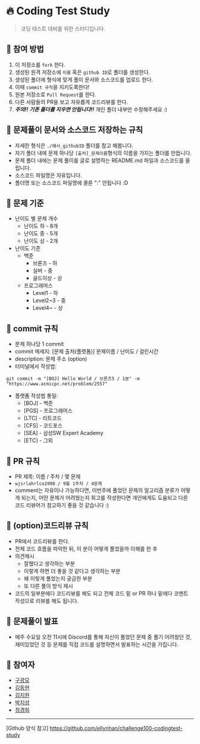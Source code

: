 # :fire: Coding Test Study

> 코딩 테스트 대비를 위한 스터디입니다.



## 📌 참여 방법

1. 이 저장소를 `fork` 한다.
2. 생성된 원격 저장소에 `이름` 혹은 `github ID`로 폴더를 생성한다.
3. 생성된 폴더에 형식에 맞게 풀이 문서와 소스코드를 업로드 한다.
4. 이때 `commit 규칙`을 지키도록한다!
5. 원본 저장소로 `Pull Request`를 한다.
6. 다른 사람들의 PR을 보고 자유롭게 코드리뷰를 한다.
7. ***주의!! 기존 폴더를 지우면 안됩니다!!*** 개인 폴더 내부만 수정해주세요 :)



## 📌 문제풀이 문서와 소스코드 저장하는 규칙

- 자세한 형식은 `./예시_githubID` 폴더를 참고 해봅니다.
- 자기 폴더 내에 문제 하나당 `[출처]_문제이름`형식의 이름을 가지는 폴더를 만듭니다.
- 문제 폴더 내에는 문제 풀이를 글로 설명하는 README.md 파일과 소스코드를 올립니다.
- 소스코드 파일명은 자유입니다.
- 폴더명 또는 소스코드 파일명에 콜론 ":" 안됩니다 :D



## 📌 문제 기준

- 난이도 별 문제 개수
  - 난이도 하 - 8개
  - 난이도 중 - 5개
  - 난이도 상 - 2개
- 난이도 기준
  - 백준
    - 브론즈 - 하
    - 실버 - 중
    - 골드이상 - 상
  - 프로그래머스
    - Level1 - 하
    - Level2~3 - 중
    - Level4~ - 상



## 📌 commit 규칙

- 문제 하나당 1 commit
- commit 메세지: [문제 출처(플랫폼)] 문제이름 / 난이도 / 걸린시간
- description: 문제 주소 (option)
- 터미널에서 작성법:

```
git commit -m "[BOJ] Hello World / 브론즈5 / 1분" -m "https://www.acmicpc.net/problem/2557"
```

- 플랫폼 작성법 통일:
  - [BOJ] - 백준
  - [PGS] - 프로그래머스
  - [LTC] - 리트코드
  - [CFS] - 코드포스
  - [SEA] - 삼성SW Expert Academy
  - [ETC] - 그외



## 📌 PR 규칙

- PR 제목: 이름 / 주차 / 몇 문제
- ``wjsrlahrlco1998 / 9월 1주차 / 4문제``
- comment는 자유이나 가능하다면, 이번주에 풀었던 문제의 알고리즘 분류가 어떻게 되는지,
  어떤 문제가 어려웠는지 회고를 작성한다면 개인에게도 도움되고 다른 코드 리뷰어가 참고하기 좋을 것 같습니다 :)



## 📌 (option)코드리뷰 규칙

- PR에서 코드리뷰를 한다.
- 전체 코드 흐름을 파악한 뒤, 이 분이 어떻게 풀었을까 이해를 한 후
- 의견제시
  - 잘했다고 생각하는 부분
  - 이렇게 하면 더 좋을 것 같다고 생각하는 부분
  - 왜 이렇게 풀었는지 궁금한 부분
  - 또 다른 풀이 방식 제시
- 코드의 일부분에다 코드리뷰를 해도 되고 전체 코드 밑 or PR 하나 밑에다 코멘트 작성으로 리뷰를 해도 됩니다.



## 📌 문제풀이 발표

- 매주 수요일 오전 11시에 Discord를 통해 자신이 풀었던 문제 중 풀기 어려웠던 것, 재미있었던 것 등 문제를 직접 코드를 설명하면서 발표하는 시간을 가집니다.



## :two_men_holding_hands: 참여자

- [구광모](https://github.com/koo-kwang-mo)
- [김동현](https://github.com/KiiiimDong)
- [김지원](https://github.com/jiwonn1e)
- [박지성](https://github.com/wjsrlahrlco1998)
- [정경희](https://github.com/k-hee803)



---

[Github 양식 참고] https://github.com/ellynhan/challenge100-codingtest-study